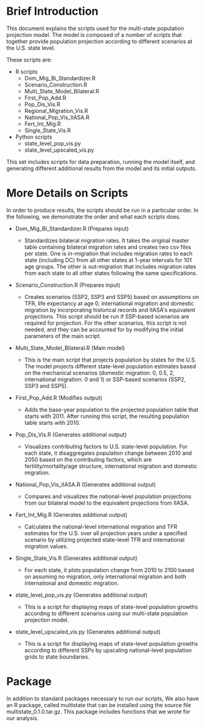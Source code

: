 # Brief Introduction
This document explains the scripts used for the multi-state population projection
model. The model is composed of a number of scripts that together provide population projection according to different scenarios at the U.S. state level.

These scripts are:
- R scripts
  - Dom_Mig_Bi_Standardizer.R
  - Scenario_Construction.R
  - Multi_State_Model_Bilateral.R
  - First_Pop_Add.R
  - Pop_Dis_Vis.R
  - Regional_Migration_Vis.R
  - National_Pop_Vis_IIASA.R
  - Fert_Int_Mig.R
  - Single_State_Vis.R
- Python scripts
  - state_level_pop_vis.py
  - state_level_upscaled_vis.py

This set includes scripts for data preparation, running the model itself, and generating different additional results from the model and its initial outputs.

# More Details on Scripts
In order to produce results, the scripts should be run in a particular order. In the following, we demonstrate the order and what each scripts does.

- Dom_Mig_Bi_Standardizer.R (Prepares input)
  - Standardizes bilateral migration rates. It takes the original master table containing bilateral
	migration rates and creates two csv files per state. One is in-migration that includes migration rates to each state (including DC) from all other states at 1-year intervals for 101 age groups. The other is out-migration that includes migration rates from each state to all other states following the same specifications.

- Scenario_Construction.R (Prepares input)
  - Creates scenarios (SSP2, SSP3 and SSP5) based on assumptions on TFR, life expectancy at age 0,
	international migration and domestic migration by incorporating historical records and IIASA's equivalent projections. This script should be run if SSP-based scenarios are required for projection. For the other scenarios, this script is not needed, and they can be accounted for by modifying the initial parameters of the main script.

- Multi_State_Model_Bilateral.R (Main model)
  - This is the main script that projects population by states for the U.S. The model projects different state-level population estimates based on the mechanical scenarios (domestic migration: 0, 0.5, 2, international migration: 0 and 1) or SSP-based scenarios (SSP2, SSP3 and SSP5).

- First_Pop_Add.R (Modifies output)
  - Adds the base-year population to the projected population table that starts with 2011. After running
  this script, the resulting population table starts with 2010.

- Pop_Dis_Vis.R (Generates additional output)
  - Visualizes contributing factors to U.S. state-level population. For each state, it disaggregates population change
  between 2010 and 2050 based on the contributing factors, which are fertility/mortality/age structure, international
  migration and domestic migration.

- National_Pop_Vis_IIASA.R (Generates additional output)
  - Compares and visualizes the national-level population projections from our bilateral model to the equivalent
  projections from IIASA.

- Fert_Int_Mig.R (Generates additional output)
  - Calculates the national-level international migration and TFR estimates for the U.S. over all projection years
  under a specified scenario by utilizing projected state-level TFR and international migration values.

- Single_State_Vis.R (Generates additional output)
  - For each state, it plots population change from 2010 to 2100 based on assuming no migration, only international
  migration and both international and domestic migration.

- state_level_pop_vis.py (Generates additional output)
  - This is a script for displaying maps of state-level population growths according to
  different scenarios using our multi-state population projection model.

- state_level_upscaled_vis.py (Generates additional output)
  - This is a script for displaying maps of state-level population growths according to
  different SSPs by upscaling national-level population grids to state boundaries.

# Package
In addition to standard packages necessary to run our scripts, We also have an R package, called multistate
that can be installed using the source file multistate_0.1.0.tar.gz. This package includes functions that
we wrote for our analysis.
